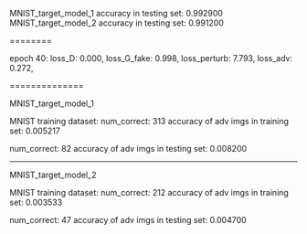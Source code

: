 MNIST_target_model_1 accuracy in testing set: 0.992900
MNIST_target_model_2 accuracy in testing set: 0.991200

========

epoch 40:
loss_D: 0.000, loss_G_fake: 0.998,
loss_perturb: 7.793, loss_adv: 0.272,


==============

MNIST_target_model_1

MNIST training dataset:
num_correct:  313
accuracy of adv imgs in training set: 0.005217

num_correct:  82
accuracy of adv imgs in testing set: 0.008200

-------

MNIST_target_model_2

MNIST training dataset:
num_correct:  212
accuracy of adv imgs in training set: 0.003533

num_correct:  47
accuracy of adv imgs in testing set: 0.004700